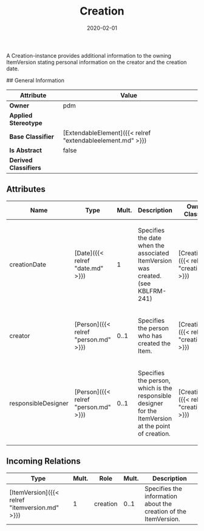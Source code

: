 ﻿---
title: Creation
toc: false
type: specs
date: "2020-02-01"
draft: false
specification: VEC
version: 1.2.0
documentType: "Recommendation"
elementType: Class
classes:
  - Creation
menu_name: vec-1.2.0
---
<p>A Creation-instance provides additional information to the owning ItemVersion stating personal information on the creator and the creation date. </p>
## General Information

| Attribute               | Value |
|-------------------------|-------|
| **Owner**               | pdm |
| **Applied Stereotype**  |   |
| **Base Classifier**     | [ExtendableElement]({{< relref "extendableelement.md" >}})<br/>  |
| **Is Abstract**         | false |
| **Derived Classifiers** |   |

## Attributes
|  Name  |  Type  |  Mult.  |  Description  |  Owning Classifier  |
|--------|--------|---------|---------------|--------------|
|creationDate | [Date]({{< relref "date.md" >}}) | 1 | <p>Specifies the date when the associated ItemVersion was created. (see KBLFRM-241) </p> | [Creation]({{< relref "creation.md" >}}) |
|creator | [Person]({{< relref "person.md" >}}) | 0..1 | <p>Specifies the person who has created the Item. </p> | [Creation]({{< relref "creation.md" >}}) |
|responsibleDesigner | [Person]({{< relref "person.md" >}}) | 0..1 | <p> Specifies the person, which is the responsible designer for the ItemVersion at the point of creation.      </p> | [Creation]({{< relref "creation.md" >}}) |

##  Incoming Relations
|    Type  |   Mult.  |   Role    |   Mult.   |   Description  |
|----------|----------|-----------|-----------|----------------|
| [ItemVersion]({{< relref "itemversion.md" >}}) | 1 | creation | 0..1 | Specifies the information about the creation of the ItemVersion. |
